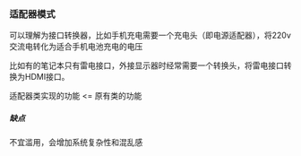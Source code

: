 ### 适配器模式

可以理解为接口转换器，比如手机充电需要一个充电头（即电源适配器），将220v交流电转化为适合手机电池充电的电压

比如有的笔记本只有雷电接口，外接显示器时经常需要一个转换头，将雷电接口转换为HDMI接口。

适配器类实现的功能 <= 原有类的功能 

##### 缺点

不宜滥用，会增加系统复杂性和混乱感